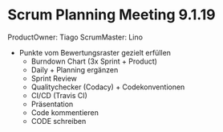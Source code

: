 # Scrum Planning Meeting 9.1.19
ProductOwner: Tiago
ScrumMaster: Lino

* Punkte vom Bewertungsraster gezielt erfüllen
  * Burndown Chart (3x Sprint + Product)
  * Daily + Planning ergänzen
  * Sprint Review 
  * Qualitychecker (Codacy) + Codekonventionen
  * CI/CD (Travis CI) 
  * Präsentation
  * Code kommentieren
  * CODE schreiben
